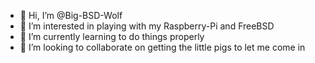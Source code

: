 - 👋 Hi, I’m @Big-BSD-Wolf
- 👀 I’m interested in playing with my Raspberry-Pi and FreeBSD
- 🌱 I’m currently learning to do things properly
- 💞️ I’m looking to collaborate on getting the little pigs to let me come in

<!---
Big-BSD-Wolf/Big-BSD-Wolf is a ✨ special ✨ repository because its `README.md` (this file) appears on your GitHub profile.
You can click the Preview link to take a look at your changes.
--->

